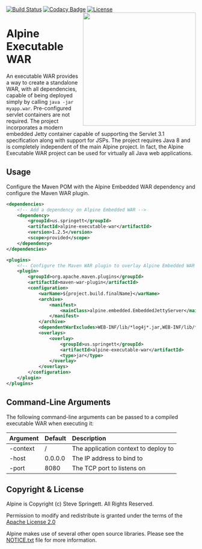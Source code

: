 [![Build Status](https://travis-ci.org/stevespringett/Alpine.svg?branch=master)](https://travis-ci.org/stevespringett/Alpine)
[![Codacy Badge](https://api.codacy.com/project/badge/Grade/cefa2866cbc24deeb7fbc83b8f71ad60)](https://www.codacy.com/app/stevespringett/Alpine?utm_source=github.com&amp;utm_medium=referral&amp;utm_content=stevespringett/Alpine&amp;utm_campaign=Badge_Grade)
[![License][license-image]][license-url]
<img src="http://stevespringett.github.io/alpine/images/Alpine.svg" width="300" align="right">

Alpine Executable WAR
=========

An executable WAR provides a way to create a standalone WAR, with all dependencies, capable of being deployed
simply by calling `java -jar myapp.war`. Pre-configured servlet containers are not required. The project 
incorporates a modern embedded Jetty container capable of supporting the Servlet 3.1 specification along with
support for JSPs. The project requires Java 8 and is completely independent of the main Alpine project. In fact,
the Alpine Executable WAR project can be used for virtually all Java web applications.


Usage
-

Configure the Maven POM with the Alpine Embedded WAR dependency and configure the Maven WAR plugin.

```xml
<dependencies>
    <!-- Add a dependency on Alpine Embedded WAR -->
    <dependency>
        <groupId>us.springett</groupId>
        <artifactId>alpine-executable-war</artifactId>
        <version>1.2.5</version>
        <scope>provided</scope>
    </dependency>
</dependencies>

<plugins>
    <!-- Configure the Maven WAR plugin to overlay Alpine Embedded WAR -->
    <plugin>
        <groupId>org.apache.maven.plugins</groupId>
        <artifactId>maven-war-plugin</artifactId>
        <configuration>
            <warName>${project.build.finalName}</warName>
            <archive>
                <manifest>
                    <mainClass>alpine.embedded.EmbeddedJettyServer</mainClass>
                </manifest>
            </archive>
            <dependentWarExcludes>WEB-INF/lib/*log4j*.jar,WEB-INF/lib/*slf4j*.jar</dependentWarExcludes>
            <overlays>
                <overlay>
                    <groupId>us.springett</groupId>
                    <artifactId>alpine-executable-war</artifactId>
                    <type>jar</type>
                </overlay>
            </overlays>
        </configuration>
    </plugin>
</plugins>
```

Command-Line Arguments
-
The following command-line arguments can be passed to a compiled executable WAR when executing it:

| Argument | Default | Description |
|:---------|:--------|:------------|
| -context | /       | The application context to deploy to |
| -host    | 0.0.0.0 | The IP address to bind to |
| -port    | 8080    | The TCP port to listens on |


Copyright & License
-

Alpine is Copyright (c) Steve Springett. All Rights Reserved.

Permission to modify and redistribute is granted under the terms of the 
[Apache License 2.0](https://github.com/stevespringett/alpine/blob/master/LICENSE.txt)

Alpine makes use of several other open source libraries. Please see
the [NOTICE.txt](https://github.com/stevespringett/alpine/blob/master/NOTICE.txt) file for more information.


[license-image]: https://img.shields.io/badge/license-apache%20v2-brightgreen.svg
[license-url]: https://github.com/stevespringett/alpine/blob/master/LICENSE.txt
